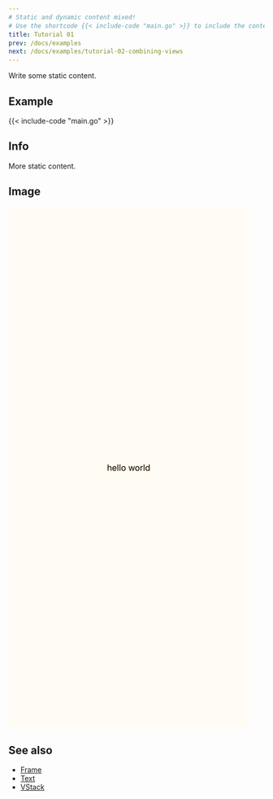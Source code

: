 ```yaml
---
# Static and dynamic content mixed!
# Use the shortcode {{< include-code "main.go" >}} to include the content of the file as a go-code block.
title: Tutorial 01
prev: /docs/examples
next: /docs/examples/tutorial-02-combining-views
---
```


Write some static content.

## Example
{{< include-code "main.go" >}}

## Info
More static content.

## Image
![](screenshot-01.png)

## See also
- [Frame](../../components/layout/frame)
- [Text](../../components/basic/text)
- [VStack](../../components/layout/vstack)

